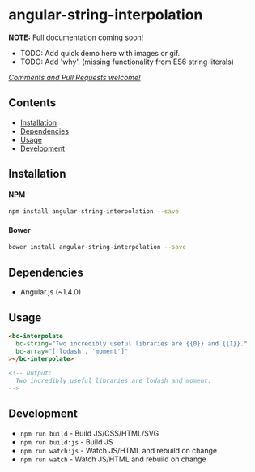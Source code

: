 # angular-string-interpolation

**NOTE:** Full documentation coming soon!


- TODO: Add quick demo here with images or gif.
- TODO: Add 'why'. (missing functionality from ES6 string literals)


_[Comments and Pull Requests welcome!][issues]_


## Contents

- [Installation](#installation)
- [Dependencies](#dependencies)
- [Usage](#usage)
- [Development](#development)



## Installation

#### NPM
```bash
npm install angular-string-interpolation --save
```

#### Bower
```bash
bower install angular-string-interpolation --save
```

## Dependencies

- Angular.js (~1.4.0)


## Usage


```html
<bc-interpolate
  bc-string="Two incredibly useful libraries are {{0}} and {{1}}."
  bc-array="['lodash', 'moment']"
></bc-interpolate>

<!-- Output:
  Two incredibly useful libraries are lodash and moment.
-->
```



## Development

- `npm run build` - Build JS/CSS/HTML/SVG
- `npm run build:js` - Build JS
- `npm run watch:js` - Watch JS/HTML and rebuild on change
- `npm run watch` - Watch JS/HTML and rebuild on change




[issues]: https://github.com/benjamincharity/angular-string-interpolation/issues

